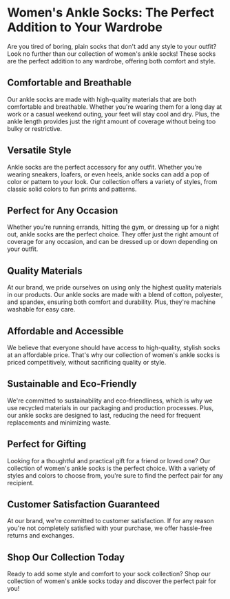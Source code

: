 # Women's Ankle Socks: The Perfect Addition to Your Wardrobe

Are you tired of boring, plain socks that don't add any style to your outfit? Look no further than our collection of women's ankle socks! These socks are the perfect addition to any wardrobe, offering both comfort and style.

## Comfortable and Breathable

Our ankle socks are made with high-quality materials that are both comfortable and breathable. Whether you're wearing them for a long day at work or a casual weekend outing, your feet will stay cool and dry. Plus, the ankle length provides just the right amount of coverage without being too bulky or restrictive.

## Versatile Style

Ankle socks are the perfect accessory for any outfit. Whether you're wearing sneakers, loafers, or even heels, ankle socks can add a pop of color or pattern to your look. Our collection offers a variety of styles, from classic solid colors to fun prints and patterns.

## Perfect for Any Occasion

Whether you're running errands, hitting the gym, or dressing up for a night out, ankle socks are the perfect choice. They offer just the right amount of coverage for any occasion, and can be dressed up or down depending on your outfit.

## Quality Materials

At our brand, we pride ourselves on using only the highest quality materials in our products. Our ankle socks are made with a blend of cotton, polyester, and spandex, ensuring both comfort and durability. Plus, they're machine washable for easy care.

## Affordable and Accessible

We believe that everyone should have access to high-quality, stylish socks at an affordable price. That's why our collection of women's ankle socks is priced competitively, without sacrificing quality or style.

## Sustainable and Eco-Friendly

We're committed to sustainability and eco-friendliness, which is why we use recycled materials in our packaging and production processes. Plus, our ankle socks are designed to last, reducing the need for frequent replacements and minimizing waste.

## Perfect for Gifting

Looking for a thoughtful and practical gift for a friend or loved one? Our collection of women's ankle socks is the perfect choice. With a variety of styles and colors to choose from, you're sure to find the perfect pair for any recipient.

## Customer Satisfaction Guaranteed

At our brand, we're committed to customer satisfaction. If for any reason you're not completely satisfied with your purchase, we offer hassle-free returns and exchanges.

## Shop Our Collection Today

Ready to add some style and comfort to your sock collection? Shop our collection of women's ankle socks today and discover the perfect pair for you!
